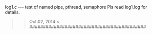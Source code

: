 log1.c --- test of named pipe, pthread, semaphore
Pls read log1.log for details.
>> Oct.02, 2014 <
###########################################

 
